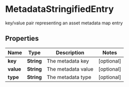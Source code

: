 

# MetadataStringifiedEntry

key/value pair representing an asset metadata map entry

## Properties

| Name | Type | Description | Notes |
|------------ | ------------- | ------------- | -------------|
|**key** | **String** | The metadata key |  [optional] |
|**value** | **String** | The metadata value |  [optional] |
|**type** | **String** | The metadata type |  [optional] |



